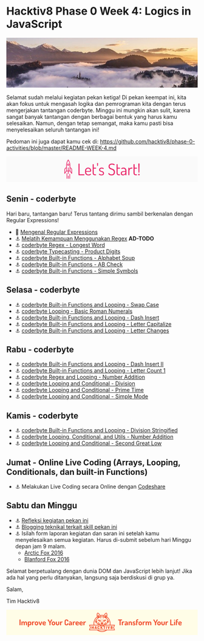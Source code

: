 # Hacktiv8 Phase 0 Week 4: Logics in JavaScript

![Header](assets/header-w1.jpg)

Selamat sudah melalui kegiatan pekan ketiga! Di pekan keempat ini, kita akan fokus untuk mengasah logika dan pemrograman kita dengan terus mengerjakan tantangan coderbyte. Minggu ini mungkin akan sulit, karena sangat banyak tantangan dengan berbagai bentuk yang harus kamu selesaikan. Namun, dengan tetap semangat, maka kamu pasti bisa menyelesaikan seluruh tantangan ini!

Pedoman ini juga dapat kamu cek di: <https://github.com/hacktiv8/phase-0-activities/blob/master/README-WEEK-4.md>

![Let's start!](assets/start.png)

## Senin - coderbyte

Hari baru, tantangan baru! Terus tantang dirimu sambil berkenalan dengan Regular Expressions!

- :notebook_with_decorative_cover:
[Mengenal Regular Expressions](https://github.com/hacktiv8/phase-0-activities/blob/master/modules/regular-expressions.md)
- :anchor:
[Melatih Kemampuan Menggunakan Regex](https://github.com/hacktiv8/phase-0-activities/blob/master/modules/regular-expressions.md)  **AD-TODO**
- :anchor:
[coderbyte Regex - Longest Word](https://coderbyte.com/information.php?ct=Longest%20Word)
- :anchor:
[coderbyte Typecasting - Product Digits](https://coderbyte.com/information.php?ct=Product%20Digits)
- :anchor:
[coderbyte Built-in Functions - Alphabet Soup](https://coderbyte.com/information.php?ct=Alphabet%20Soup)
- :anchor:
[coderbyte Built-in Functions - AB Check](https://coderbyte.com/information.php?ct=AB%20Check)
- :anchor:
[coderbyte Built-in Functions - Simple Symbols](https://coderbyte.com/information.php?ct=Simple%20Symbols)

## Selasa - coderbyte

- :anchor:
[coderbyte Built-in Functions and Looping - Swap Case](https://coderbyte.com/information.php?ct=Swap%20Case)
- :anchor:
[coderbyte Looping - Basic Roman Numerals](https://coderbyte.com/information.php?ct=Basic%20Roman%20Numerals)
- :anchor:
[coderbyte Built-in Functions and Looping - Dash Insert](https://coderbyte.com/information.php?ct=Dash%20Insert)
- :anchor:
[coderbyte Built-in Functions and Looping - Letter Capitalize](https://coderbyte.com/information.php?ct=Letter%20Capitalize)
- :anchor:
[coderbyte Built-in Functions and Looping - Letter Changes](https://coderbyte.com/information.php?ct=Letter%20Changes)

## Rabu - coderbyte

- :anchor:
[coderbyte Built-in Functions and Looping - Dash Insert II](https://coderbyte.com/information.php?ct=Dash%20Insert%20II)
- :anchor:
[coderbyte Built-in Functions and Looping - Letter Count 1](https://coderbyte.com/information.php?ct=Letter%20Count%20I)
- :anchor:
[coderbyte Regex and Looping - Number Addition](https://coderbyte.com/information.php?ct=Number%20Addition)
- :anchor:
[coderbyte Looping and Conditional - Division](https://coderbyte.com/information.php?ct=Division)
- :anchor:
[coderbyte Looping and Conditional - Prime Time](https://coderbyte.com/information.php?ct=Prime%20Time)
- :anchor:
[coderbyte Looping and Conditional - Simple Mode](https://coderbyte.com/information.php?ct=Simple%20Mode)

## Kamis - coderbyte

- :anchor:
[coderbyte Built-in Functions and Looping - Division Stringified](https://coderbyte.com/information.php?ct=Division%20Stringified)
- :anchor:
[coderbyte Looping, Conditional, and Utils - Number Addition](https://coderbyte.com/information.php?ct=Number%20Addition)
- :anchor:
[coderbyte Looping and Conditional - Second Great Low](https://coderbyte.com/information.php?ct=Second%20GreatLow)

## Jumat - Online Live Coding (Arrays, Looping, Conditionals, dan built-in Functions)

- :anchor:
Melakukan Live Coding secara Online dengan [Codeshare](https://codeshare.io)

## Sabtu dan Minggu

- :anchor: [Refleksi kegiatan pekan ini](https://github.com/hacktiv8/phase-0-activities/blob/master/modules/reflection.md)
- :anchor: [Blogging teknikal terkait skill pekan ini](https://github.com/hacktiv8/phase-0-activities/blob/master/modules/blog.md)
- :anchor: Isilah form laporan kegiatan dan saran ini setelah kamu menyelesaikan semua kegiatan. Harus di-submit sebelum hari Minggu depan jam 9 malam.
  - [Arctic Fox 2016](https://airtable.com/shrLac3o4CKzZGuNn)
  - [Blanford Fox 2016](https://airtable.com/shr4wXkNEQc2ezCRR)

Selamat berpetualang dengan dunia DOM dan JavaScript lebih lanjut! Jika ada hal yang perlu ditanyakan, langsung saja berdiskusi di grup ya.

Salam,

Tim Hacktiv8

![Hacktiv8 Banner](assets/banner.png)
